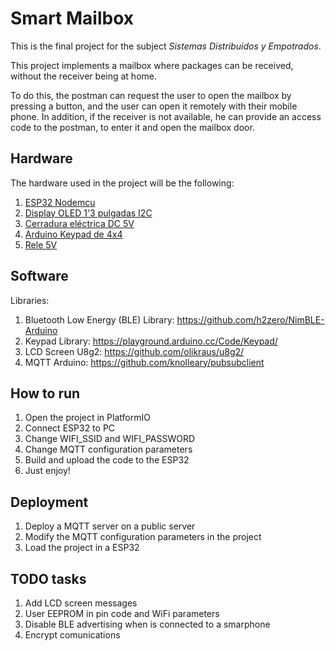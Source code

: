 # Smart Mailbox

This is the final project for the subject _Sistemas Distribuidos y Empotrados_.

This project implements a mailbox where packages can be received, without the receiver being at home.

To do this, the postman can request the user to open the mailbox by pressing a button, and the user can open it remotely with their mobile phone. In addition, if the receiver is not available, he can provide an access code to the postman, to enter it and open the mailbox door.

## Hardware
The hardware used in the project will be the following:
1. [ESP32 Nodemcu](https://www.amazon.es/dp/B071P98VTG/ref=cm_sw_r_tw_dp_CPSVVDB972EZTASYY59S)
2. [Display OLED 1'3 pulgadas I2C](https://www.amazon.es/dp/B078J78R45/ref=cm_sw_r_tw_dp_ZB90DXNJR4ACQF2T5VBF?_encoding=UTF8&psc=1)
3. [Cerradura eléctrica DC 5V](https://www.amazon.es/dp/B0782QNSQ1/ref=cm_sw_r_tw_dp_QN883FGKAA1P83ZPV05A?_encoding=UTF8&psc=1)
4. [Arduino Keypad de 4x4](https://www.amazon.es/dp/B018CGKAYY/ref=cm_sw_r_tw_dp_NX5TY4J0240DQH7HGF7F)
5. [Rele 5V](https://www.amazon.es/dp/B07BVXT1ZK/ref=cm_sw_r_tw_dp_871TCR1Q2JNB6FPTSF2Z)

## Software
Libraries:
1. Bluetooth Low Energy (BLE) Library: https://github.com/h2zero/NimBLE-Arduino
2. Keypad Library: https://playground.arduino.cc/Code/Keypad/
3. LCD Screen U8g2: https://github.com/olikraus/u8g2/
4. MQTT Arduino: https://github.com/knolleary/pubsubclient

## How to run
1. Open the project in PlatformIO
2. Connect ESP32 to PC
3. Change WIFI_SSID and WIFI_PASSWORD
4. Change MQTT configuration parameters
5. Build and upload the code to the ESP32
6. Just enjoy!

## Deployment
1. Deploy a MQTT server on a public server
2. Modify the MQTT configuration parameters in the project
3. Load the project in a ESP32


## TODO tasks
1. Add LCD screen messages
2. User EEPROM in pin code and WiFi parameters
3. Disable BLE advertising when is connected to a smarphone
4. Encrypt comunications

